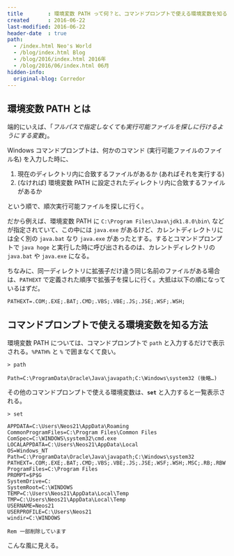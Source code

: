 ```yaml
---
title        : 環境変数 PATH って何？と、コマンドプロンプトで使える環境変数を知る方法
created      : 2016-06-22
last-modified: 2016-06-22
header-date  : true
path:
  - /index.html Neo's World
  - /blog/index.html Blog
  - /blog/2016/index.html 2016年
  - /blog/2016/06/index.html 06月
hidden-info:
  original-blog: Corredor
---
```


## 環境変数 PATH とは

端的にいえば、「*フルパスで指定しなくても実行可能ファイルを探しに行けるようにする変数*」。

Windows コマンドプロンプトは、何かのコマンド (実行可能ファイルのファイル名) を入力した時に、

1. 現在のディレクトリ内に合致するファイルがあるか (あればそれを実行する)
2. (なければ) 環境変数 PATH に設定されたディレクトリ内に合致するファイルがあるか

という順で、順次実行可能ファイルを探しに行く。

だから例えば、環境変数 PATH に `C:\Program Files\Java\jdk1.8.0\bin\` などが指定されていて、この中には `java.exe` があるけど、カレントディレクトリには全く別の `java.bat` なり `java.exe` があったとする。するとコマンドプロンプトで `java hoge` と実行した時に呼び出されるのは、カレントディレクトリの `java.bat` や `java.exe` になる。

ちなみに、同一ディレクトリに拡張子だけ違う同じ名前のファイルがある場合は、`PATHEXT` で定義された順序で拡張子を探しに行く。大抵は以下の順になっているはずだ。

```properties
PATHEXT=.COM;.EXE;.BAT;.CMD;.VBS;.VBE;.JS;.JSE;.WSF;.WSH;
```

## コマンドプロンプトで使える環境変数を知る方法

環境変数 PATH については、コマンドプロンプトで `path` と入力するだけで表示される。`%PATH%` と `%` で囲まなくて良い。

```batch
> path

Path=C:\ProgramData\Oracle\Java\javapath;C:\Windows\system32 (後略…)
```

その他のコマンドプロンプトで使える環境変数は、**`set`** と入力すると一覧表示される。

```batch
> set

APPDATA=C:\Users\Neos21\AppData\Roaming
CommonProgramFiles=C:\Program Files\Common Files
ComSpec=C:\WINDOWS\system32\cmd.exe
LOCALAPPDATA=C:\Users\Neos21\AppData\Local
OS=Windows_NT
Path=C:\ProgramData\Oracle\Java\javapath;C:\Windows\system32
PATHEXT=.COM;.EXE;.BAT;.CMD;.VBS;.VBE;.JS;.JSE;.WSF;.WSH;.MSC;.RB;.RBW
ProgramFiles=C:\Program Files
PROMPT=$P$G
SystemDrive=C:
SystemRoot=C:\WINDOWS
TEMP=C:\Users\Neos21\AppData\Local\Temp
TMP=C:\Users\Neos21\AppData\Local\Temp
USERNAME=Neos21
USERPROFILE=C:\Users\Neos21
windir=C:\WINDOWS

Rem 一部削除しています
```

こんな風に見える。
